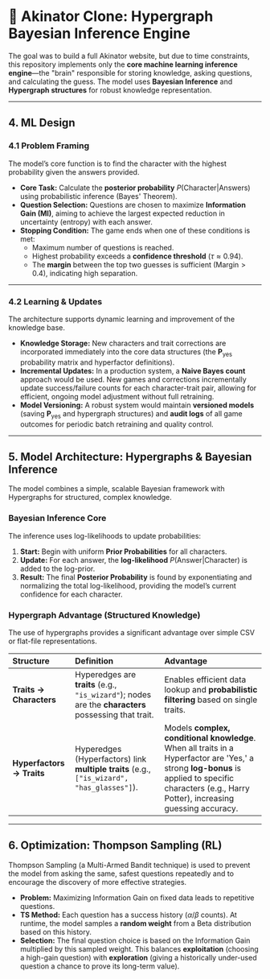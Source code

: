 # 🧠 Akinator Clone: Hypergraph Bayesian Inference Engine

The goal was to build a full Akinator website, but due to time constraints, this repository implements only the **core machine learning inference engine**—the "brain" responsible for storing knowledge, asking questions, and calculating the guess. The model uses **Bayesian Inference** and **Hypergraph structures** for robust knowledge representation.

---

## 4. ML Design

### 4.1 Problem Framing

The model’s core function is to find the character with the highest probability given the answers provided.

* **Core Task:** Calculate the **posterior probability** $P(\text{Character} | \text{Answers})$ using probabilistic inference (Bayes' Theorem).
* **Question Selection:** Questions are chosen to maximize **Information Gain (MI)**, aiming to achieve the largest expected reduction in uncertainty (entropy) with each answer.
* **Stopping Condition:** The game ends when one of these conditions is met:
    * Maximum number of questions is reached.
    * Highest probability exceeds a **confidence threshold** ($\tau \approx 0.94$).
    * The **margin** between the top two guesses is sufficient ($\text{Margin} > 0.4$), indicating high separation.

---

### 4.2 Learning & Updates

The architecture supports dynamic learning and improvement of the knowledge base.

* **Knowledge Storage:** New characters and trait corrections are incorporated immediately into the core data structures (the $\mathbf{P}_{\text{yes}}$ probability matrix and hyperfactor definitions).
* **Incremental Updates:** In a production system, a **Naive Bayes count** approach would be used. New games and corrections incrementally update success/failure counts for each character-trait pair, allowing for efficient, ongoing model adjustment without full retraining.
* **Model Versioning:** A robust system would maintain **versioned models** (saving $\mathbf{P}_{\text{yes}}$ and hypergraph structures) and **audit logs** of all game outcomes for periodic batch retraining and quality control.

---

## 5. Model Architecture: Hypergraphs & Bayesian Inference

The model combines a simple, scalable Bayesian framework with Hypergraphs for structured, complex knowledge.

### Bayesian Inference Core

The inference uses log-likelihoods to update probabilities:

1.  **Start:** Begin with uniform **Prior Probabilities** for all characters.
2.  **Update:** For each answer, the **log-likelihood** $P(\text{Answer} | \text{Character})$ is added to the log-prior.
3.  **Result:** The final **Posterior Probability** is found by exponentiating and normalizing the total log-likelihood, providing the model’s current confidence for each character.

### Hypergraph Advantage (Structured Knowledge)

The use of hypergraphs provides a significant advantage over simple CSV or flat-file representations.

| Structure | Definition | Advantage |
| :--- | :--- | :--- |
| **Traits $\rightarrow$ Characters** | Hyperedges are **traits** (e.g., `"is_wizard"`); nodes are the **characters** possessing that trait. | Enables efficient data lookup and **probabilistic filtering** based on single traits. |
| **Hyperfactors $\rightarrow$ Traits** | Hyperedges (Hyperfactors) link **multiple traits** (e.g., `["is_wizard", "has_glasses"]`). | Models **complex, conditional knowledge**. When all traits in a Hyperfactor are 'Yes,' a strong **log-bonus** is applied to specific characters (e.g., Harry Potter), increasing guessing accuracy. |

---

## 6. Optimization: Thompson Sampling (RL)

Thompson Sampling (a Multi-Armed Bandit technique) is used to prevent the model from asking the same, safest questions repeatedly and to encourage the discovery of more effective strategies.

* **Problem:** Maximizing Information Gain on fixed data leads to repetitive questions.
* **TS Method:** Each question has a success history ($\alpha$/$\beta$ counts). At runtime, the model samples a **random weight** from a Beta distribution based on this history.
* **Selection:** The final question choice is based on the Information Gain multiplied by this sampled weight. This balances **exploitation** (choosing a high-gain question) with **exploration** (giving a historically under-used question a chance to prove its long-term value).
